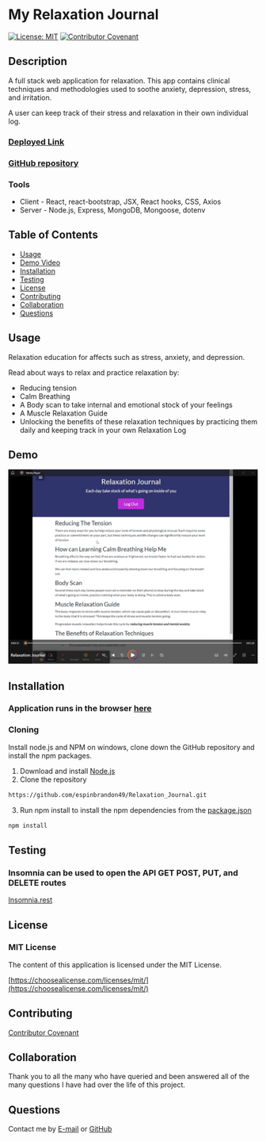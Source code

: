 # My Relaxation Journal

[![License: MIT](https://img.shields.io/badge/License-MIT-yellow.svg)](https://opensource.org/licenses/MIT)
[![Contributor Covenant](https://img.shields.io/badge/Contributor%20Covenant-2.1-4baaaa.svg)](code_of_conduct.md)

## Description 
A full stack web application for relaxation.  This app contains clinical techniques and methodologies used to soothe anxiety, depression, stress, and irritation.  

A user can keep track of their stress and relaxation in their own individual log.  

### [Deployed Link](https://relaxationjournalclient.onrender.com/)
### [GitHub repository](https://github.com/espinbrandon49/Relaxation_Journal)

### Tools
* Client - React, react-bootstrap, JSX, React hooks, CSS, Axios
* Server - Node.js, Express, MongoDB, Mongoose, dotenv
 
## Table of Contents 
  * [Usage](#usage)
  * [Demo Video](#demo)
  * [Installation](#installation)
  * [Testing](#testing)
  * [License](#license)
  * [Contributing](#contributing)
  * [Collaboration](#collaboration)
  * [Questions](#questions)
  
## Usage 
Relaxation education for affects such as stress, anxiety, and depression.

Read about ways to relax and practice relaxation by:
- Reducing tension
- Calm Breathing
- A Body scan to take internal and emotional stock of your feelings
- A Muscle Relaxation Guide
- Unlocking the benefits of these relaxation techniques by practicing them daily and keeping track in your own Relaxation Log

## Demo
[![Demo Video](./relaxation-journal/src/images/VideoScreenshot.png)](https://user-images.githubusercontent.com/102924713/236932547-3c218ea9-5a8a-46fb-aa0e-d962ca9fb1b0.mp4)

## Installation
### Application runs in the browser [here](https://relaxationjournalclient.onrender.com/) 

### Cloning
Install node.js and NPM on windows, clone down the GitHub repository and install the npm packages.
1. Download and install [Node.js](https://nodejs.org/en/download/)
2. Clone the repository
```bash
https://github.com/espinbrandon49/Relaxation_Journal.git
```
3. Run npm install to install the npm dependencies from the [package.json](./package.json)
```bash
npm install
```

## Testing
### Insomnia can be used to open the API GET POST, PUT, and DELETE routes
[Insomnia.rest](https://docs.insomnia.rest/)

## License 
### MIT License 
The content of this application is licensed under the MIT License. 

[https://choosealicense.com/licenses/mit/](https://choosealicense.com/licenses/mit/) 

## Contributing 
[Contributor Covenant](https://www.contributor-covenant.org/)

## Collaboration
Thank you to all the many who have queried and been answered all of the many questions I have had over the life of this project.

## Questions 

Contact me by [E-mail](mailto:espinbrandon49@gmail.com) or [GitHub](https://github.com/espinbrandon49)
